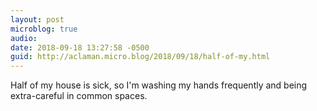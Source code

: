 ```yaml
---
layout: post
microblog: true
audio: 
date: 2018-09-18 13:27:58 -0500
guid: http://aclaman.micro.blog/2018/09/18/half-of-my.html
---
```

Half of my house is sick, so I'm washing my hands frequently and being extra-careful in common spaces.
